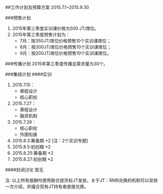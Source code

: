 ##工作计划及预算方案
2015.7.1~2015.9.30

###预售计划
1. 2015年第三季度实训课价格为500 JT/席位。
2. 2015年第三季度预售计划为：  
	* 7月：按350JT/席位价格预售10个实训课席位；
	* 8月：按300JT/席位价格预售10个实训课席位；
	* 9月：按200JT/席位价格预售10个实训课席位。

###传播计划
2015年第三季度传播总需求量为30个。

###集结计划
####实训
1. 2015.7.15：
	* 章程设计
	* 核心职权
2. 2015.7.27：
	* 章程设计
	* 融资机制
3. 2015.7.29：
	* 核心职权
	* 外围衔接
4. 2015.8.3:筹备期 *2	[注：2个实训专题]
5. 2015.8.5:初创期 *2
6. 2015.8.25:筹备期 *2
7. 2015.8.27:初创期 *2

####封闭讨论
暂无

注: 以上所有报酬均使用联合提货权JT发放，关于JT：RMB兑换的机制可以安排一次介绍，并撮合现有JT持有者直接兑换。
